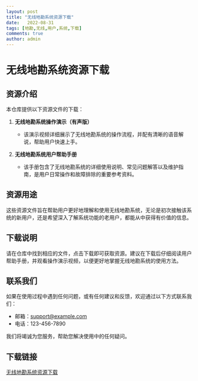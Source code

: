 ```yaml
---
layout: post
title: "无线地勘系统资源下载"
date:   2022-08-31
tags: [地勘,无线,用户,系统,下载]
comments: true
author: admin
---
```

# 无线地勘系统资源下载

## 资源介绍

本仓库提供以下资源文件的下载：

1. **无线地勘系统操作演示（有声版）**
   - 该演示视频详细展示了无线地勘系统的操作流程，并配有清晰的语音解说，帮助用户快速上手。

2. **无线地勘系统用户帮助手册**
   - 该手册包含了无线地勘系统的详细使用说明、常见问题解答以及维护指南，是用户日常操作和故障排除的重要参考资料。

## 资源用途

这些资源文件旨在帮助用户更好地理解和使用无线地勘系统，无论是初次接触该系统的新用户，还是希望深入了解系统功能的老用户，都能从中获得有价值的信息。

## 下载说明

请在仓库中找到相应的文件，点击下载即可获取资源。建议在下载后仔细阅读用户帮助手册，并观看操作演示视频，以便更好地掌握无线地勘系统的使用方法。

## 联系我们

如果在使用过程中遇到任何问题，或有任何建议和反馈，欢迎通过以下方式联系我们：

- 邮箱：support@example.com
- 电话：123-456-7890

我们将竭诚为您服务，帮助您解决使用中的任何疑问。

## 下载链接

[无线地勘系统资源下载](https://pan.quark.cn/s/d15efad7e9c0)